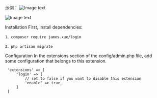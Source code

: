 示例：
![Image text](https://github.com/xiaoxuan6/login/blob/master/login.png)

![Image text](https://github.com/xiaoxuan6/login/blob/master/user.png)

Installation
First, install dependencies:

    1、composer require james.xue/login
    
    2、php artisan migrate
 
    
Configuration
 In the extensions section of the config/admin.php file, add some configuration that belongs to this extension.
 
     'extensions' => [
         'login' => [
             // set to false if you want to disable this extension
             'enable' => true,
         ]
     ]
     

